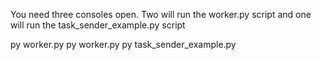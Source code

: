 You need three consoles open. Two will run the worker.py script and one will run the task_sender_example.py script

py worker.py
py worker.py
py task_sender_example.py